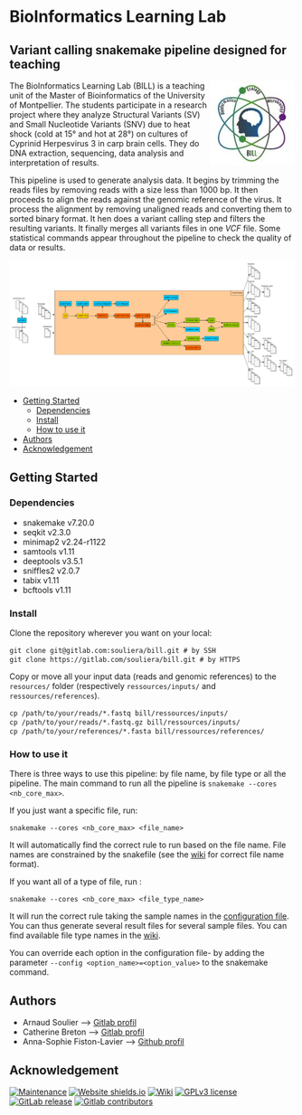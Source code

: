 # BioInformatics Learning Lab 
## Variant calling snakemake pipeline designed for teaching

<img src="logo_bill.jpeg" alt="Logo BILL" title="Logo BILL" align="right"/>

The BioInformatics Learning Lab (BILL) is a teaching unit of the Master of Bioinformatics of the University of Montpellier. The students participate in a research project where they analyze Structural Variants (SV) and Small Nucleotide Variants (SNV) due to heat shock (cold at 15° and hot at 28°) on cultures of Cyprinid Herpesvirus 3 in carp brain cells. They do DNA extraction, sequencing, data analysis and interpretation of results. 

This pipeline is used to generate analysis data. It begins by trimming the reads files by removing reads with a size less than 1000 bp. It then proceeds to align the reads against the genomic reference of the virus. It process the alignment by removing unaligned reads and converting them to sorted binary format. It hen does a variant calling step and filters the resulting variants. It finally merges all variants files in one _VCF_ file. Some statistical commands appear throughout the pipeline to check the quality of data or results.

<img src="pipeline.png" alt="Pipeline" title="Pipeline"/>

- [Getting Started](#getting-started)
    - [Dependencies](#dependencies)
    - [Install](#install)
    - [How to use it](#how-to-use-it)
- [Authors](#authors)
- [Acknowledgement](#acknowledgement)

## Getting Started

### Dependencies

- snakemake v7.20.0
- seqkit v2.3.0
- minimap2 v2.24-r1122
- samtools v1.11
- deeptools v3.5.1
- sniffles2 v2.0.7
- tabix v1.11
- bcftools v1.11

### Install

Clone the repository wherever you want on your local:

```
git clone git@gitlab.com:souliera/bill.git # by SSH 
git clone https://gitlab.com/souliera/bill.git # by HTTPS
```
Copy or move all your input data (reads and genomic references) to the `resources/` folder (respectively `ressources/inputs/` and `ressources/references`).
```
cp /path/to/your/reads/*.fastq bill/ressources/inputs/
cp /path/to/your/reads/*.fastq.gz bill/ressources/inputs/
cp /path/to/your/references/*.fasta bill/ressources/references/

```

### How to use it

There is three ways to use this pipeline: by file name, by file type or all the pipeline. The main command to run all the pipeline is `snakemake --cores <nb_core_max>`.

If you just want a specific file, run:
```
snakemake --cores <nb_core_max> <file_name>
```
It will automatically find the correct rule to run based on the file name. File names are constrained by the snakefile (see the [wiki](https://gitlab.com/souliera/bill/-/wikis/Release-2024/Rule-details) for correct file name format).

If you want all of a type of file, run :
```
snakemake --cores <nb_core_max> <file_type_name>
```
It will run the correct rule taking the sample names in the [configuration file](https://gitlab.com/souliera/bill/-/wikis/Release-2024/Configuration). You can thus generate several result files for several sample files. You can find available file type names in the [wiki](https://gitlab.com/souliera/bill/-/wikis/Release-2024/Rule-details).

You can override each option in the configuration file- by adding the parameter `--config <option_name>=<option_value>` to the snakemake command.

## Authors

- Arnaud Soulier --> [Gitlab profil](https://gitlab.com/souliera)<br>
- Catherine Breton --> [Gitlab profil](https://gitlab.com/CathyBreton)<br>
- Anna-Sophie Fiston-Lavier --> [Github profil](https://github.com/asfistonlavie)

## Acknowledgement

[![Maintenance](https://img.shields.io/badge/Maintained%3F-yes-green.svg)]() [![Website shields.io](https://img.shields.io/website-up-down-green-red/http/shields.io.svg)](https://informatique-fds.edu.umontpellier.fr/etudiants/masters-transdisciplinaires/master-bioinformatique/bill-bioinformatics-learning-lab/) [![Wiki](https://img.shields.io/badge/Wiki-yes-green.svg)](https://gitlab.com/souliera/bill/-/wikis/BioInformatics-Learning-Lab-Wiki) [![GPLv3 license](https://img.shields.io/badge/License-GPLv3-blue.svg)](http://perso.crans.org/besson/LICENSE.html) [![GitLab release](https://badgen.net/gitlab/releases/souliera/bill/)](https://gitlab.com/souliera/bill/-/releases) [![Gitlab contributors](https://img.shields.io/gitlab/contributors/souliera/bill.svg)](https://gitlab.com/souliera/bill/-/project_members)
